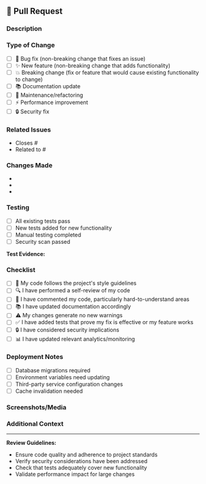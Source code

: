 ## 🚀 Pull Request

### **Description**
<!-- Briefly describe what this PR does and why it's needed -->

### **Type of Change**
<!-- Mark the relevant option with an x -->
- [ ] 🐛 Bug fix (non-breaking change that fixes an issue)
- [ ] ✨ New feature (non-breaking change that adds functionality)
- [ ] 💥 Breaking change (fix or feature that would cause existing functionality to change)
- [ ] 📚 Documentation update
- [ ] 🔧 Maintenance/refactoring
- [ ] ⚡ Performance improvement
- [ ] 🔒 Security fix

### **Related Issues**
<!-- Reference any related issues with #issue_number -->
- Closes #
- Related to #

### **Changes Made**
<!-- List the main changes in this PR -->
- 
- 
- 

### **Testing**
<!-- Describe how you tested your changes -->
- [ ] All existing tests pass
- [ ] New tests added for new functionality
- [ ] Manual testing completed
- [ ] Security scan passed

**Test Evidence:**
<!-- Add screenshots, test output, or other evidence -->

### **Checklist**
<!-- Mark completed items with an x -->
- [ ] 📝 My code follows the project's style guidelines
- [ ] 🔍 I have performed a self-review of my code
- [ ] 📖 I have commented my code, particularly hard-to-understand areas
- [ ] 📚 I have updated documentation accordingly
- [ ] ⚠️ My changes generate no new warnings
- [ ] ✅ I have added tests that prove my fix is effective or my feature works
- [ ] 🔒 I have considered security implications
- [ ] 📊 I have updated relevant analytics/monitoring

### **Deployment Notes**
<!-- Any special deployment considerations -->
- [ ] Database migrations required
- [ ] Environment variables need updating
- [ ] Third-party service configuration changes
- [ ] Cache invalidation needed

### **Screenshots/Media**
<!-- Add screenshots for UI changes, diagrams for architecture changes -->

### **Additional Context**
<!-- Add any additional context, links, or information relevant to reviewers -->

---
**Review Guidelines:**
- Ensure code quality and adherence to project standards
- Verify security considerations have been addressed
- Check that tests adequately cover new functionality
- Validate performance impact for large changes
